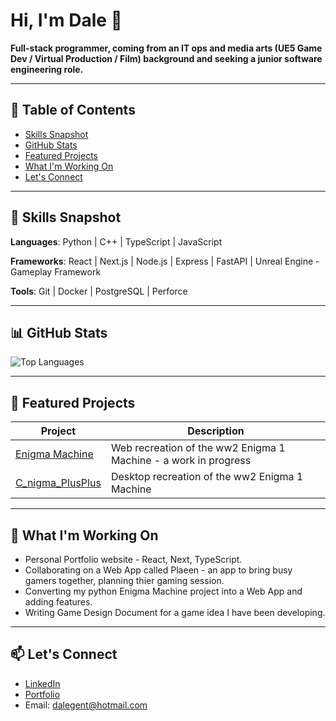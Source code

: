 # Hi, I'm Dale 👋 
**Full-stack programmer, coming from an IT ops and media arts (UE5 Game Dev / Virtual Production / Film) background and seeking a junior software engineering role.**

---

## 📌 Table of Contents  
- [Skills Snapshot](#skills-snapshot)  
- [GitHub Stats](#github-stats)  
- [Featured Projects](#featured-projects)  
- [What I'm Working On](#what-im-working-on)  
- [Let's Connect](#lets-connect)

---

## 🧠 Skills Snapshot  
**Languages**: Python | C++ | TypeScript | JavaScript

**Frameworks**: React | Next.js | Node.js | Express | FastAPI | Unreal Engine - Gameplay Framework

**Tools**: Git | Docker | PostgreSQL | Perforce

---

## 📊 GitHub Stats  
![Top Languages](https://github-readme-stats.vercel.app/api/top-langs/?username=TheTechGent&layout=compact&theme=radical)

---

## 📂 Featured Projects  
| Project | Description |
|--------|-------------|
| [Enigma Machine](https://github.com/TheTechGent/EnigmaMachine) | Web recreation of the ww2 Enigma 1 Machine - a work in progress |
| [C_nigma_PlusPlus](https://github.com/TheTechGent/C_nigma_PlusPlus) | Desktop recreation of the ww2 Enigma 1 Machine |

---

## 🧭 What I'm Working On  
- Personal Portfolio website - React, Next, TypeScript.
- Collaborating on a Web App called Plaeen - an app to bring busy gamers together, planning thier gaming session. 
- Converting my python Enigma Machine project into a Web App and adding features.
- Writing Game Design Document for a game idea I have been developing.

---

## 📫 Let's Connect  
- [LinkedIn](https://www.linkedin.com/in/dale-gent-25993024/)  
- [Portfolio](https://TechGent.co.uk)  
- Email: dalegent@hotmail.com
